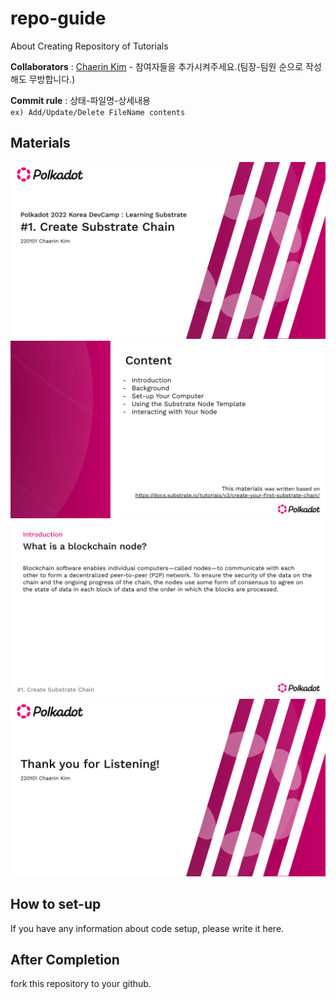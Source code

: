 # repo-guide
About Creating Repository of Tutorials

**Collaborators** : [Chaerin Kim](https://github.com/decentra1ized) - 참여자들을 추가시켜주세요.(팀장-팀원 순으로 작성해도 무방합니다.)

**Commit rule** : 상태-파일명-상세내용  
`ex) Add/Update/Delete FileName contents`  


## Materials
<img src="ppt/polkadotdevkorguide 1.png"  width="700">
<img src="ppt/polkadotdevkorguide 2.png"  width="700">
<img src="ppt/polkadotdevkorguide 3.png"  width="700">
<img src="ppt/polkadotdevkorguide 4.png"  width="700">


## How to set-up
If you have any information about code setup, please write it here.


## After Completion
fork this repository to your github.
